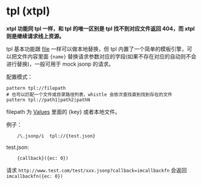 # tpl (xtpl)

__xtpl 功能同 tpl 一样，和 tpl 的唯一区别是 tpl 找不到对应文件返回 404，而 xtpl 则是继续请求线上资源。__


tpl 基本功能跟 [file](file.html) 一样可以做本地替换，但 tpl 内置了一个简单的模板引擎，可以把文件内容里面 `{name}` 替换请求参数对应的字段(如果不存在对应的自动则不会进行替换)，一般可用于 mock jsonp 的请求。

配置模式：

	pattern tpl://filepath
	# 也可以匹配一个文件或目录路径列表，whistle 会依次查找直到找到存在的文件
	pattern tpl://path1|path2|pathN

filepath 为 [Values](http://local.whistlejs.com/#values) 里面的 {key} 或者本地文件。


例子：

		/\.jsonp/i  tpl://{test.json}

test.json:

		{callback}({ec: 0})

请求 `http://www.test.com/test/xxx.jsonp?callback=imcallbackfn` 会返回 `imcallbackfn({ec: 0})`
